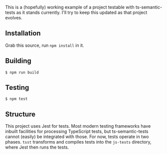 This is a (hopefully) working example of a project testable with ts-semantic-tests as it stands currently. I'll try to keep this updated as that project evolves.

## Installation
Grab this source, run `npm install` in it.

## Building
```
$ npm run build
```

## Testing
```
$ npm test
```

## Structure

This project uses Jest for tests. Most modern testing frameworks have inbuilt facilities for processing TypeScript tests, but ts-semantic-tests cannot (easily) be integrated with those. For now, tests operate in two phases. `tsst` transforms and compiles tests into the `js-tests` directory, where Jest then runs the tests.